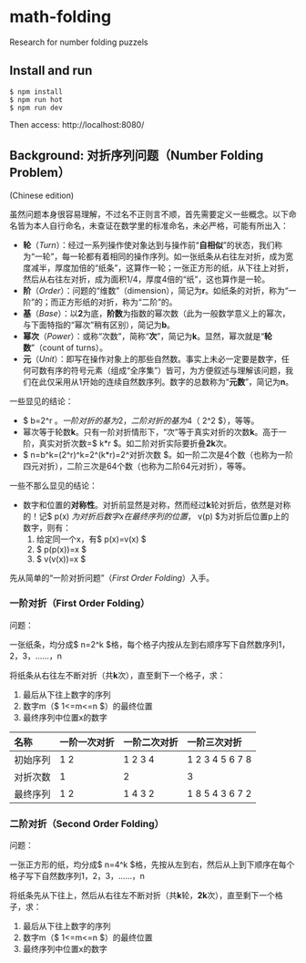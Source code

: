 # math-folding
Research for number folding puzzels

## Install and run

    $ npm install
    $ npm run hot
    $ npm run dev

Then access: http://localhost:8080/

## Background: 对折序列问题（Number Folding Problem）
(Chinese edition)

虽然问题本身很容易理解，不过名不正则言不顺，首先需要定义一些概念。以下命名皆为本人自行命名，未查证在数学里的标准命名，未必严格，可能有所出入：
* **轮**（_Turn_）：经过一系列操作使对象达到与操作前“**自相似**”的状态，我们称为“一轮”，每一轮都有着相同的操作序列。如一张纸条从右往左对折，成为宽度减半，厚度加倍的“纸条”，这算作一轮；一张正方形的纸，从下往上对折，然后从右往左对折，成为面积1/4，厚度4倍的“纸”，这也算作是一轮。
* **阶**（_Order_）：问题的“维数”（dimension），简记为**r**。如纸条的对折，称为“一阶”的；而正方形纸的对折，称为“二阶”的。
* **基**（_Base_）：以**2**为底，**阶数**为指数的幂次数（此为一般数学意义上的幂次，与下面特指的“幂次”稍有区别），简记为**b**。
* **幂次**（_Power_）：或称“次数”，简称“**次**”，简记为**k**。显然，幂次就是“**轮数**”（count of turns）。
* **元**（_Unit_）：即写在操作对象上的那些自然数。事实上未必一定要是数字，任何可数有序的符号元素（组成“全序集”）皆可，为方便叙述与理解该问题，我们在此仅采用从1开始的连续自然数序列。数字的总数称为“**元数**”，简记为**n**。

一些显见的结论：
* $ b=2^r $。一阶对折的基为2，二阶对折的基为4（$ 2^2 $），等等。
* 幂次等于轮数**k**。只有一阶对折情形下，“次”等于真实对折的次数**k**。高于一阶，真实对折次数=$ k*r $。如二阶对折实际要折叠**2k**次。
* $ n=b^k=(2^r)^k=2^(k*r)=2^对折次数 $。如一阶二次是4个数（也称为一阶四元对折），二阶三次是64个数（也称为二阶64元对折），等等。

一些不那么显见的结论：
* 数字和位置的**对称性**。对折前显然是对称，然而经过**k**轮对折后，依然是对称的！记$ p(x) $为对折后数字x在最终序列的位置，$ v(p) $为对折后位置p上的数字，则有：
  1) 给定同一个x，有$ p(x)=v(x) $
  1) $ p(p(x))=x $
  1) $ v(v(x))=x $

先从简单的“一阶对折问题”（_First Order Folding_）入手。

### 一阶对折（First Order Folding）

问题：

一张纸条，均分成$ n=2^k $格，每个格子内按从左到右顺序写下自然数序列1，2，3，……，n

将纸条从右往左不断对折（共**k**次），直至剩下一个格子，求：
 1) 最后从下往上数字的序列
 2) 数字m（$ 1<=m<=n $）的最终位置
 3) 最终序列中位置x的数字

| 名称     | 一阶一次对折 | 一阶二次对折 | 一阶三次对折    |
| :------- | :----------- | :----------- | :-------------- |
| 初始序列 | 1 2          | 1 2 3 4      | 1 2 3 4 5 6 7 8 |
| 对折次数 | 1            | 2            | 3               |
| 最终序列 | 1 2          | 1 4 3 2      | 1 8 5 4 3 6 7 2 |

### 二阶对折（Second Order Folding）

问题：

一张正方形的纸，均分成$ n=4^k $格，先按从左到右，然后从上到下顺序在每个格子写下自然数序列1，2，3，……，n

将纸条先从下往上，然后从右往左不断对折（共**k**轮，**2k**次），直至剩下一个格子，求：
1) 最后从下往上数字的序列
2) 数字m（$ 1<=m<=n $）的最终位置
3) 最终序列中位置x的数字
